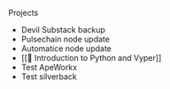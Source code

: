 
Projects
- Devil Substack backup
- Pulsechain node update
- Automatice node update
- [[🐍 Introduction to Python and Vyper]]
- Test ApeWorkx
- Test silverback
